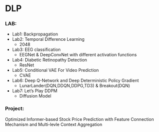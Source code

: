 # DLP

### LAB:
* Lab1: Backpropagation
* Lab2: Temporal Difference Learning
	* 2048
* Lab3: EEG classification
	* EEGNet & DeepConvNet with different activation functions
* Lab4: Diabetic Retinopathy Detection
	* ResNet
* Lab5: Conditional VAE For Video Prediction
	* CVAE
* Lab6: Deep Q-Network and Deep Deterministic Policy Gradient
	* LunarLander(DQN,DDQN,DDPG,TD3) & Breakout(DQN)
* Lab7: Let’s Play DDPM
	* Diffusion Model

### Project:
Optimized Informer-based Stock Price Prediction with Feature Connection Mechanism and Multi-levle Context Aggregation
